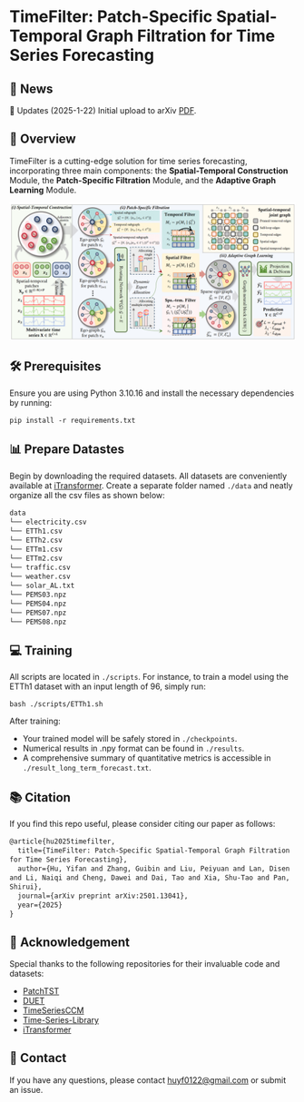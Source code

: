 # TimeFilter: Patch-Specific Spatial-Temporal Graph Filtration for Time Series Forecasting


## 📰 News

🚩 Updates (2025-1-22) Initial upload to arXiv [PDF](https://arxiv.org/pdf/2501.13041).

## 🌟 Overview

TimeFilter is a cutting-edge solution for time series forecasting, incorporating three main components: the **Spatial-Temporal Construction** Module, the **Patch-Specific Filtration** Module, and the **Adaptive Graph Learning** Module.

![](./assets/pipline.png)

## 🛠 Prerequisites

Ensure you are using Python 3.10.16 and install the necessary dependencies by running:

```
pip install -r requirements.txt
```

## 📊 Prepare Datastes

Begin by downloading the required datasets. All datasets are conveniently available at [iTransformer](https://drive.google.com/file/d/1l51QsKvQPcqILT3DwfjCgx8Dsg2rpjot/view?usp=drive_link). Create a separate folder named `./data` and neatly organize all the csv files as shown below:
```
data
└── electricity.csv
└── ETTh1.csv
└── ETTh2.csv
└── ETTm1.csv
└── ETTm2.csv
└── traffic.csv
└── weather.csv
└── solar_AL.txt
└── PEMS03.npz
└── PEMS04.npz
└── PEMS07.npz
└── PEMS08.npz
```

## 💻 Training

All scripts are located in `./scripts`. For instance, to train a model using the ETTh1 dataset with an input length of 96, simply run:

```shell
bash ./scripts/ETTh1.sh
```

After training:

- Your trained model will be safely stored in `./checkpoints`.
- Numerical results in .npy format can be found in `./results`.
- A comprehensive summary of quantitative metrics is accessible in `./result_long_term_forecast.txt`.

## 📚 Citation
If you find this repo useful, please consider citing our paper as follows:
```
@article{hu2025timefilter,
  title={TimeFilter: Patch-Specific Spatial-Temporal Graph Filtration for Time Series Forecasting},
  author={Hu, Yifan and Zhang, Guibin and Liu, Peiyuan and Lan, Disen and Li, Naiqi and Cheng, Dawei and Dai, Tao and Xia, Shu-Tao and Pan, Shirui},
  journal={arXiv preprint arXiv:2501.13041},
  year={2025}
}
```

## 🙏 Acknowledgement
Special thanks to the following repositories for their invaluable code and datasets:

- [PatchTST](https://github.com/yuqinie98/PatchTST)
- [DUET](https://github.com/decisionintelligence/DUET)
- [TimeSeriesCCM](https://github.com/Graph-and-Geometric-Learning/TimeSeriesCCM)
- [Time-Series-Library](https://github.com/thuml/Time-Series-Library)
- [iTransformer](https://github.com/thuml/iTransformer)

## 📩 Contact
If you have any questions, please contact [huyf0122@gmail.com](huyf0122@gmail.com) or submit an issue.
